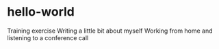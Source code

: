 # hello-world
Training exercise
Writing a little bit about myself
Working from home and listening to a conference call
